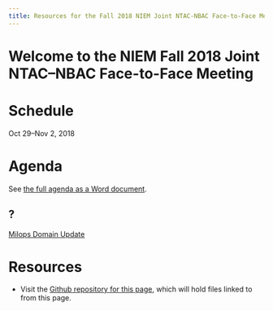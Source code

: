 ```yaml
---
title: Resources for the Fall 2018 NIEM Joint NTAC-NBAC Face-to-Face Meeting
---
```


# Welcome to the NIEM Fall 2018 Joint NTAC&ndash;NBAC Face-to-Face Meeting

# Schedule

Oct 29&ndash;Nov 2, 2018

# Agenda

See [the full agenda as a Word document](files/full-agenda.docx).

## ?

[Milops Domain Update](files/milops-domain-update.pptx)

# Resources

- Visit the [Github repository for this page](https://github.com/NIEM/2018-fall), which will hold files linked to from this page.
